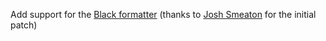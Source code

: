 Add support for the [Black formatter](https://pypi.org/project/black/)
(thanks to [Josh Smeaton](https://github.com/jarshwah) for the initial patch)
